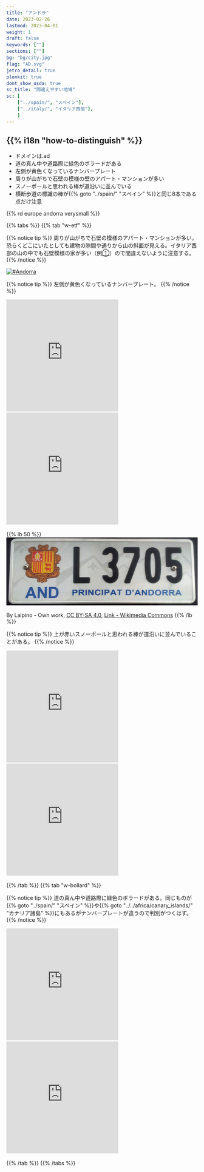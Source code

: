 ```yaml
---
title: "アンドラ"
date: 2023-02-26
lastmod: 2023-04-01
weight: 1
draft: false
keywords: [""]
sections: [""]
bg: "bg/city.jpg"
flag: "AD.svg"
jetro_detail: true
plonkit: true
dont_show_usda: true
sc_title: "間違えやすい地域"
sc: [
    ["../spain/", "スペイン"],
    ["../italy/", "イタリア西部"],
    ]
---
```


<div class="main-desciption country-description">
    <h2 class="section-title">{{% i18n "how-to-distinguish" %}}</h2>
    <ul class="rule-list">
        <li>ドメインは<span class="quiz">.ad</span></li>
        <li>道の真ん中や道路際に<span class="quiz">緑色</span>のボラードがある</li>
        <li>左側が<span class="quiz">黄色</span>くなっているナンバープレート</li>
        <li>周りが山がちで石壁の模様の壁のアパート・マンションが多い</li>
        <li>スノーポールと思われる棒が道沿いに並んでいる</li>
        <li>横断歩道の標識の棒が{{% goto "../spain/" "スペイン" %}}と同じ8本である点だけ注意</li>
    </ul>
    {{% rd europe andorra verysmall %}}
</div>

{{% tabs  %}}
{{% tab "w-etf" %}}

{{% notice tip %}}
周りが山がちで石壁の模様のアパート・マンションが多い。恐らくどこにいたとしても建物の隙間や通りから山の斜面が見える。イタリア西部の山の中でも石壁模様の家が多い（例<a href="https://goo.gl/maps/uSRbQsrbskQkajcb6">①</a>）ので間違えないように注意する。
{{% /notice %}}
<div class="googlemap-if">
<a data-flickr-embed="true" href="https://www.flickr.com/photos/alexanderkanenkov/15476710872/" title="#Andorra"><img src="https://live.staticflickr.com/3934/15476710872_55c82eaef3.jpg" width="600" alt="#Andorra"/></a><script async src="//embedr.flickr.com/assets/client-code.js" charset="utf-8"></script>
</div>

{{% notice tip %}}
左側が<span class="quiz">黄色</span>くなっているナンバープレート。
{{% /notice %}}

<div class="googlemap-if">
<iframe src="https://www.google.com/maps/embed?pb=!4v1682728451969!6m8!1m7!1sr4xRNB7a7XWyDDU4OugpXA!2m2!1d42.51030774674885!2d1.532758286313359!3f195.26953968399744!4f-25.806117153738768!5f3.2892781648653573" width="295" height="295" style="border:0;" allowfullscreen="" loading="lazy" referrerpolicy="no-referrer-when-downgrade"></iframe>
<iframe src="https://www.google.com/maps/embed?pb=!4v1682728479441!6m8!1m7!1sn78dv8pfDdGKghkDtRDvMw!2m2!1d42.50880618965034!2d1.542596154036255!3f238.31564151689977!4f-27.934108154346717!5f3.325193203789971" width="295" height="295" style="border:0;" allowfullscreen="" loading="lazy" referrerpolicy="no-referrer-when-downgrade"></iframe>
</div>

{{% lb 50 %}}
![](2023-04-29-09-32-37.png)

By Lalpino - Own work, <a href="https://creativecommons.org/licenses/by-sa/4.0/deed.ja">CC BY-SA 4.0</a>, <a href="https://commons.wikimedia.org/w/index.php?curid=36942968">Link - Wikimedia Commons</a>
{{% /lb %}}

{{% notice tip %}}
上が赤いスノーポールと思われる棒が道沿いに並んでいることがある。
{{% /notice %}}
<div class="googlemap-if">
<iframe src="https://www.google.com/maps/embed?pb=!4v1682728113889!6m8!1m7!1s7WLj4-jayJXhapmxHv6v4g!2m2!1d42.55142990357371!2d1.69555676370839!3f108.63773427036575!4f0.05181551999385192!5f3.092724019543342" width="295" height="295" style="border:0;" allowfullscreen="" loading="lazy" referrerpolicy="no-referrer-when-downgrade"></iframe>
<iframe src="https://www.google.com/maps/embed?pb=!4v1682728167712!6m8!1m7!1ssploRULJx7wdbQjV4PHIfQ!2m2!1d42.53724880624625!2d1.482400077206912!3f238.81965791421123!4f-7.334172044997871!5f3.0932692594735425" width="295" height="295" style="border:0;" allowfullscreen="" loading="lazy" referrerpolicy="no-referrer-when-downgrade"></iframe>
</div>

{{% /tab %}}
{{% tab "w-bollard" %}}

{{% notice tip %}}
道の真ん中や道路際に<span class="quiz">緑色</span>のボラードがある。同じものが{{% goto "../spain/" "スペイン" %}}や{{% goto "../../africa/canary_islands/" "カナリア諸島" %}}にもあるがナンバープレートが違うので判別がつくはず。
{{% /notice %}}
<div class="googlemap-if">
<iframe src="https://www.google.com/maps/embed?pb=!4v1682727790100!6m8!1m7!1sNq0XruSiR_PXPSAhgA-Kug!2m2!1d42.53517362834788!2d1.581372641366805!3f110.57199857848678!4f-23.872131066662078!5f3.325193203789971" width="295" height="295" style="border:0;" allowfullscreen="" loading="lazy" referrerpolicy="no-referrer-when-downgrade"></iframe>
<iframe src="https://www.google.com/maps/embed?pb=!4v1682727919095!6m8!1m7!1sBeKKxSvTdvqqxqiCKtusiw!2m2!1d42.55073839781397!2d1.695846565481723!3f165.21716310853563!4f-4.172480745179101!5f3.314171391291496" width="295" height="295" style="border:0;" allowfullscreen="" loading="lazy" referrerpolicy="no-referrer-when-downgrade"></iframe>
</div>

{{% /tab %}}
{{% /tabs %}}